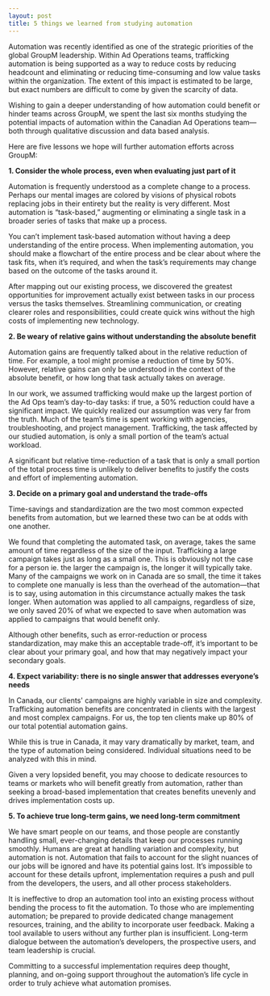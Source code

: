 ```yaml
---
layout: post
title: 5 things we learned from studying automation
---
```


Automation was recently identified as one of the strategic priorities of the global GroupM leadership. Within Ad Operations teams, trafficking automation is being supported as a way to reduce costs by reducing headcount and eliminating or reducing time-consuming and low value tasks within the organization. The extent of this impact is estimated to be large, but exact numbers are difficult to come by given the scarcity of data. 

Wishing to gain a deeper understanding of how automation could benefit or hinder teams across GroupM, we spent the last six months studying the potential impacts of automation within the Canadian Ad Operations team—both through qualitative discussion and data based analysis. 

Here are five lessons we hope will further automation efforts across GroupM:

**1. Consider the whole process, even when evaluating just part of it**

Automation is frequently understood as a complete change to a process. Perhaps our mental images are colored by visions of physical robots replacing jobs in their entirety but the reality is very different. Most automation is “task-based,” augmenting or eliminating a single task in a broader series of tasks that make up a process. 

You can’t implement task-based automation without having a deep understanding of the entire process. When implementing automation, you should make a flowchart of the entire process and be clear about where the task fits, when it’s required, and when the task’s requirements may change based on the outcome of the tasks around it. 

After mapping out our existing process, we discovered the greatest opportunities for improvement actually exist between tasks in our process versus the tasks themselves. Streamlining communication, or creating clearer roles and responsibilities, could create quick wins without the high costs of implementing new technology.

**2. Be weary of relative gains without understanding the absolute benefit**

Automation gains are frequently talked about in the relative reduction of time. For example, a tool might promise a reduction of time by 50%. However, relative gains can only be understood in the context of the absolute benefit, or how long that task actually takes on average. 

In our work, we assumed trafficking would make up the largest portion of the Ad Ops team’s day-to-day tasks: if true, a 50% reduction could have a significant impact. We quickly realized our assumption was very far from the truth. Much of the team’s time is spent working with agencies, troubleshooting, and project management. Trafficking, the task affected by our studied automation, is only a small portion of the team’s actual workload.

A significant but relative time-reduction of a task that is only a small portion of the total process time is unlikely to deliver benefits to justify the costs and effort of implementing automation. 

**3. Decide on a primary goal and understand the trade-offs**

Time-savings and standardization are the two most common expected benefits from automation, but we learned these two can be at odds with one another.

We found that completing the automated task, on average, takes the same amount of time regardless of the size of the input. Trafficking a large campaign takes just as long as a small one. This is obviously not the case for a person ie. the larger the campaign is, the longer it will typically take. Many of the campaigns we work on in Canada are so small, the time it takes to complete one manually is less than the overhead of the automation—that is to say, using automation in this circumstance actually makes the task longer. When automation was applied to all campaigns, regardless of size, we only saved 20% of what we expected to save when automation was applied to campaigns that would benefit only. 

Although other benefits, such as error-reduction or process standardization, may make this an acceptable trade-off, it’s important to be clear about your primary goal, and how that may negatively impact your secondary goals.

**4. Expect variability: there is no single answer that addresses everyone’s needs**

In Canada, our clients' campaigns are highly variable in size and complexity. Trafficking automation benefits are concentrated in clients with the largest and most complex campaigns. For us, the top ten clients make up 80% of our total potential automation gains.

While this is true in Canada, it may vary dramatically by market, team, and the type of automation being considered. Individual situations need to be analyzed with this in mind. 

Given a very lopsided benefit, you may choose to dedicate resources to teams or markets who will benefit greatly from automation, rather than seeking a broad-based implementation that creates benefits unevenly and drives implementation costs up.

**5. To achieve true long-term gains, we need long-term commitment**

We have smart people on our teams, and those people are constantly handling small, ever-changing details that keep our processes running smoothly. Humans are great at handling variation and complexity, but automation is not. Automation that fails to account for the slight nuances of our jobs will be ignored and have its potential gains lost. It’s impossible to account for these details upfront, implementation requires a push and pull from the developers, the users, and all other process stakeholders. 

It is ineffective to drop an automation tool into an existing process without bending the process to fit the automation. To those who are implementing automation; be prepared to provide dedicated change management resources, training, and the ability to incorporate user feedback. Making a tool available to users without any further plan is insufficient. Long-term dialogue between the automation’s developers, the prospective users, and team leadership is crucial. 

Committing to a successful implementation requires deep thought, planning, and on-going support throughout the automation’s life cycle in order to truly achieve what automation promises.

